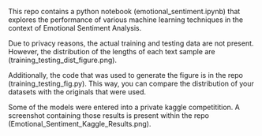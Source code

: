 This repo contains a python notebook (emotional_sentiment.ipynb) that explores the performance of various machine learning techniques in the context of Emotional Sentiment Analysis. 

Due to privacy reasons, the actual training and testing data are not present. However, the distribution of the lengths of each text sample are (training_testing_dist_figure.png). 

Additionally, the code that was used to generate the figure is in the repo (training_testing_fig.py). This way, you can compare the distribution of your datasets with the originals that were used. 

Some of the models were entered into a private kaggle competitition. A screenshot containing those results is present within the repo (Emotional_Sentiment_Kaggle_Results.png).  


